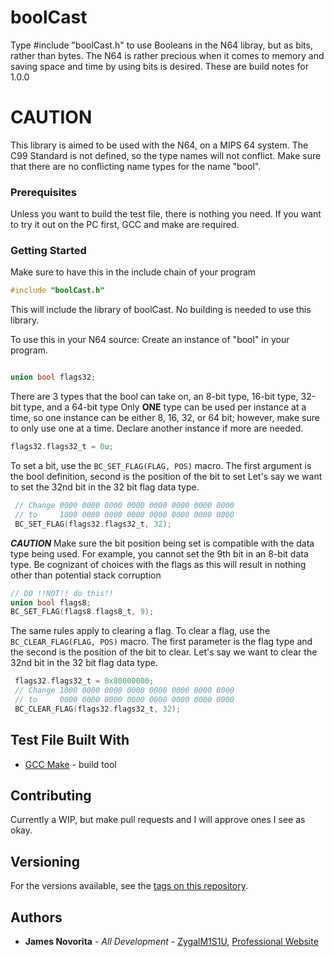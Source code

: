 # boolCast
Type #include "boolCast.h" to use Booleans in the N64 libray, but as bits, rather than bytes.
The N64 is rather precious when it comes to memory and saving space and time by using bits is desired.
These are build notes for 1.0.0

# CAUTION
This library is aimed to be used with the N64, on a MIPS 64 system.  The C99 Standard is not defined, so the type names will not conflict.
Make sure that there are no conflicting name types for the name "bool".

### Prerequisites
Unless you want to build the test file, there is nothing you need.
If you want to try it out on the PC first, GCC and make are required.

### Getting Started
Make sure to have this in the include chain of your program
```c
#include "boolCast.h"
```
This will include the library of boolCast.  No building is needed to use this library.

To use this in your N64 source:
Create an instance of "bool" in your program.
```c

union bool flags32;
```
There are 3 types that the bool can take on, an 8-bit type, 16-bit type, 32-bit type, and a 64-bit type
Only **ONE** type can be used per instance at a time, so one instance can be either 8, 16, 32, or 64 bit; however,
make sure to only use one at a time.  Declare another instance if more are needed.
```c
flags32.flags32_t = 0u;
```
To set a bit, use the ```BC_SET_FLAG(FLAG, POS)``` macro.
The first argument is the bool definition, second is the position of the bit to set
Let's say we want to set the 32nd bit in the 32 bit flag data type.
```c
 // Change 0000 0000 0000 0000 0000 0000 0000 0000
 // to     1000 0000 0000 0000 0000 0000 0000 0000
 BC_SET_FLAG(flags32.flags32_t, 32);
 ```
***CAUTION***
Make sure the bit position being set is compatible with the data type being used.
For example, you cannot set the 9th bit in an 8-bit data type.  Be cognizant of choices
with the flags as this will result in nothing other than potential stack corruption
```c
// DO !!NOT!! do this!!
union bool flags8;
BC_SET_FLAG(flags8.flags8_t, 9);
```

The same rules apply to clearing a flag.  To clear a flag, use the ```BC_CLEAR_FLAG(FLAG, POS)``` macro.
The first parameter is the flag type and the second is the position of the bit to clear.
Let's say we want to clear the 32nd bit in the 32 bit flag data type.
```c
 flags32.flags32_t = 0x80000000;
 // Change 1000 0000 0000 0000 0000 0000 0000 0000
 // to     0000 0000 0000 0000 0000 0000 0000 0000
 BC_CLEAR_FLAG(flags32.flags32_t, 32);
 ```
 ## Test File Built With

* [GCC Make](https://gcc.gnu.org/onlinedocs/gccint/Makefile.html) - build tool

## Contributing

Currently a WIP, but make pull requests and I will approve ones I see as okay.

## Versioning

For the versions available, see the [tags on this repository](https://github.com/ZygalM1S1U/boolCast/releases). 

## Authors

* **James Novorita** - *All Development* - [ZygalM1S1U](https://github.com/ZygalM1S1U), [Professional Website](https://zygalsplayground.com/)

